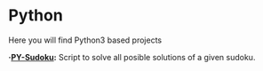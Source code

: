 # Python
Here you will find Python3 based projects

**·[PY-Sudoku](https://github.com/Jkutkut/PY-Sudoku):** Script to solve all posible solutions of a given sudoku.
